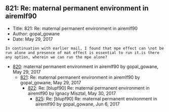 ## 821: Re: maternal permanent environment in airemlf90

- Title: 821: Re: maternal permanent environment in airemlf90
- Author: gopal_gowane
- Date: May 29, 2017

```
In continuation with earlier mail, I found that mpe effect can \not be run alone and presence of mat effect is essential to run it.is there any option, wherein we can run the mpe alone?
```

- [820](0820.md): maternal permanent environment in airemlf90 by gopal_gowane, May 29, 2017
    - [821](0821.md): Re: maternal permanent environment in airemlf90 by gopal_gowane, May 29, 2017
        - [822](0822.md): Re: [blupf90] Re: maternal permanent environment in airemlf90 by Ignacy Misztal, May 30, 2017
            - [825](0825.md): Re: [blupf90] Re: maternal permanent environment in airemlf90 by gopal_gowane, Jun 6, 2017
